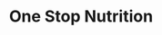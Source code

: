 ---
title: "One Stop Nutrition"
url: /queen-creek/one-stop-nutrition/
shop: nutrition supplements
---